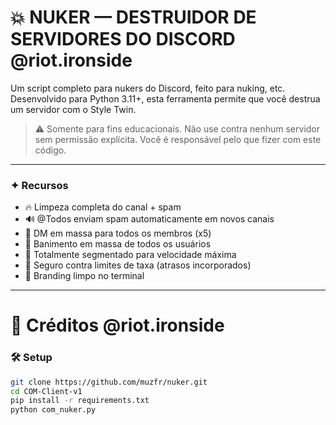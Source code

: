 # 💥 NUKER — DESTRUIDOR DE SERVIDORES DO DISCORD @riot.ironside

Um script completo para nukers do Discord, feito para nuking, etc. Desenvolvido para Python 3.11+, esta ferramenta permite que você destrua um servidor com o Style Twin.

> ⚠️ Somente para fins educacionais. Não use contra nenhum servidor sem permissão explícita. Você é responsável pelo que fizer com este código.

---

### ✦ Recursos

- 🔥 Limpeza completa do canal + spam
- 🔊 @Todos enviam spam automaticamente em novos canais
- 💬 DM em massa para todos os membros (x5)
- 🔨 Banimento em massa de todos os usuários
- 🧠 Totalmente segmentado para velocidade máxima
- 🧪 Seguro contra limites de taxa (atrasos incorporados)
- 🧱 Branding limpo no terminal

---

# 👑 Créditos @riot.ironside



### 🛠 Setup

```bash
git clone https://github.com/muzfr/nuker.git
cd COM-Client-v1
pip install -r requirements.txt
python com_nuker.py
